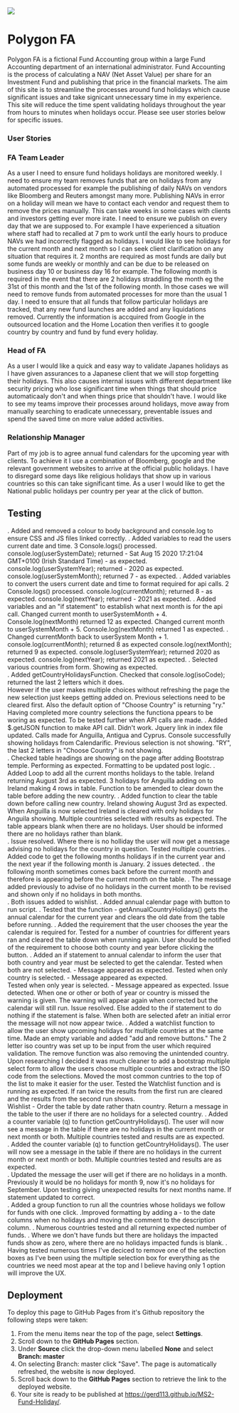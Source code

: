 <img src="https://codeinstitute.s3.amazonaws.com/fullstack/ci_logo_small.png" style="margin: 0;">

# Polygon FA
Polygon FA is a fictional Fund Accounting group within a large Fund Accounting department of an international administrator.
Fund Accounting is the process of calculating a NAV (Net Asset Value) per share for an Investment Fund and publishing that price in the financial markets.
The aim of this site is to streamline the processes around fund holidays which cause significant issues and take signicant unnecessary time in my experience.
This site will reduce the time spent validating holidays throughout the year from hours to minutes when holidays occur. 
Please see user stories below for specific issues.



### User Stories

### FA Team Leader
As a user I need to ensure fund holidays holidays are monitored weekly.
I need to ensure my team removes funds that are on holidays from any automated processed for example the publishing of daily NAVs on vendors like Bloomberg and Reuters amongst many more.
Publishing NAVs in error on a holiday will mean we have to contact each vendor and request them to remove the prices manually. This can take weeks in some cases with clients and investors getting ever more irate.
I need to ensure we publish on every day that we are supposed to. For example I have experienced a situation where staff had to recalled at 7 pm to work until the early hours to produce NAVs we had incorrectly flagged as holidays.
I would like to see holidays for the current month and next month so I can seek client clarification on any situation that requires it.
2 months are required as most funds are daily but some funds are weekly or monthly and can be due to be released on business day 10 or business day 16 for example.
The following month is required in the event that there are 2 holidays straddling the month eg the 31st of this month and the 1st of the following month. In those cases we will need to remove funds from automated processes for more than the usual 1 day.
I need to ensure that all funds that follow particular holidays are tracked, that any new fund launches are added and any liquidations removed.
Currently the information is accquired from Google in the outsourced location and the Home Location then verifies it to google country by country and fund by fund every holiday.

###  Head of FA
As a user I would like a quick and easy way to validate Japanes holidays as I have given assurances to a Japanese client that we will stop forgetting their holidays.
This also causes internal issues with different department like security pricing who lose significant time when things that should price automaticaaly don't and when things price that shouldn't have.
I would like to see my teams improve their processes around holidays, move away from manually searching to eradicate unnecessary, preventable issues and spend the saved time on more value added activities.

### Relationship Manager
Part of my job is to agree annual fund calendars for the upcoming year with clients. To achieve it I use a combination of Bloomberg, google and the relevant government websites to arrive at the official public holidays.
I have to disregard some days like religious holidays that show up in various countries so this can take significant time.
As a user I would like to get the National public holidays per country per year at the click of button.

## Testing
. Added and removed a colour to body background and console.log to ensure CSS and JS files linked correctly.
. Added variables to read the users current date and time. 3 Console.logs() processed. 
    console.log(userSystemDate); returned - Sat Aug 15 2020 17:21:04 GMT+0100 (Irish Standard Time) - as expected.
    console.log(userSystemYear); returned - 2020 as expected.
    console.log(userSystemMonth); returned 7 - as expected.
. Added variables to convert the users current date and time to format required for api calls. 2 Console.logs() processed.
    console.log(currentMonth); returned 8 - as expected.
    console.log(nextYear); returned - 2021 as expected.
. Added variables and an "if statement" to establish what next month is for the api call.
    Changed current month to userSystemMonth + 4.
    Console.log(nextMonth) returned 12 as expected.
    Changed current month to userSystemMonth + 5.
    Console.log(nextMonth) returned 1 as expected.
. Changed currentMonth back to userSystem Month + 1.
    console.log(currentMonth); returned 8 as expected
    console.log(nextMonth); returned 9 as expected.
    console.log(userSystemYear); returned 2020 as expected.
    console.log(nextYear); returned 2021 as expected.
. Selected various countries from form. Showing as expected.  
. Added getCountryHolidaysFunction. Checked that console.log(isoCode); returned the last 2 letters which it does.  
    However if the user makes multiple choices without refreshing the page the new selection just keeps getting added on.
    Previous selections need to be cleared first.
    Also the default option of "Choose Country" is returning "ry."
    Having completed more country selections the functiona ppears to be woring as expected. To be tested further when API calls are made.
. Added $.getJSON function to make API call. Didn't work.
    Jquery link in index file updated.
    Calls made for Anguilla, Antigua and Cyprus. Console successfully showing holidays from Calendarific. Previous selection is not showing.
    "RY", the last 2 letters in "Choose Country" is not showing.    
. Checked table headings are showing on the page after adding Bootstrap temple. Performing as expected. Formatting to be updated post logic.
. Added Loop to add all the current months holidays to the table. Ireland returning August 3rd as expected.
    3 holidays for Anguilla adding on to Ireland making 4 rows in table.
    Function to be amended to clear down the table before adding the new country.
. Added function to clear the table down before calling new country.
    Ireland showing August 3rd as expected.
    When Anguilla is now selected Ireland is cleared with only holidays for Anguila showing.
    Multiple countries selected with results as expected.
    The table appears blank when there are no holidays. User should be informed there are no holidays rather than blank.  
. Issue resolved. Where there is no holliday the user will now get a message advising no holidays for the country in question.
    Tested multiple countries.
. Added code to get the following months holidays if in the current year and the next year if the following month is January. 2 issues detected.
    . the following month sometimes comes back before the current month and therefore is appearing before the current month on the table.
    . The message added previously to advise of no holidays in the current month to be revised and shown only if no holidays in both months.   
    . Both issues added to wishlist.
. Added annual calendar page with button to run script.
    . Tested that the function - getAnnualCountryHolidays() gets the annual calendar for the current year and clears the old date from the table before running.
. Added the requirement that the user chooses the year the calendar is required for.
    Tested for a number of countries for different years ran and cleared the table down when running again.
    User should be notified of the requirement to choose both county and year before clicking the button.
. Added an if statement to annual calendar to inform the user that both country and year must be selected to get the calendar.
    Tested when both are not selected. - Message appeared as expected.
    Tested when only country is selected. - Message appeared as expected.   
    Tested when only year is selected. - Message appeared as expected.
    Issue detected. When one or other or both of year or country is missed the warning is given. The warning will appear again when corrected but the calendar will still run.
    Issue resolved. Else added to the if statement to do nothing if the statement is false. When both are selected afetr an initial error the message will not now appear twice.
. Added a watchlist function to allow the user show upcoming holidays for multiple countries at the same time. Made an empty variable and added "add and remove buttons."
    The 2 letter iso country was set up to be input from the user which required validation. The remove function was also removing the unintended country.
    Upon researching I decided it was much cleaner to add a bootstrap multiple select form to allow the users choose multiple countries and extract the ISO code from the selections.
    Moved the most common cuntries to the top of the list to make it easier for the user.
    Tested the Watchlist function and is running as expected. If ran twice the results from the first run are cleared and the results from the second run shows.   
    Wishlist - Order the table by date rather thatn country. Return a message in the table to the user if there are no holidays for a selected country. 
. Added a counter variable (q) to function getCountryHolidays(). The user will now see a message in the table if there are no holidays in the current month or next month or both.
    Multiple countries tested and results are as expected.   
. Added the counter variable (q) to function getCountryHolidays(). The user will now see a message in the table if there are no holidays in the current month or next month or both.
    Multiple countries tested and results are as expected.  
. Updated the message the user will get if there are no holidays in a month. Previously it would be no holidays for month 9, now it's no holidays for September.
    Upon testing giving unexpected results for next months name. If statement updated to correct.  
. Added a group function to run all the countries whose holidays we follow for funds with one click.
    .Improved formatting by adding a - to the date columns when no holidays and moving the comment to the description column.
    . Numerous countries tested and all returning expected number of funds. 
    . Where we don't have funds but there are holidays the impacted funds show as zero, where there are no holidays impacted funds is blank.
    . Having tested numerous times I've deciced to remove one of the selection boxes as I've been using the multiple selection box for everything as the countries we need most apear at the top and I believe having only 1 option will improve the UX.
    
## Deployment

To deploy this page to GitHub Pages from it's Github repository the following steps were taken: 

1. From the menu items near the top of the page, select **Settings**.
2. Scroll down to the **GitHub Pages** section.
3. Under **Source** click the drop-down menu labelled **None** and select **Branch: master**
4. On selecting  Branch: master click "Save". The page is automatically refreshed, the website is now deployed. 
5. Scroll back down to the **GitHub Pages** section to retrieve the link to the deployed website.
6. Your site is ready to be published at https://gerd113.github.io/MS2-Fund-Holiday/.

 




